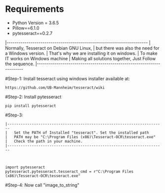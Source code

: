 # Requirements

- Python Version = 3.6.5
- Pillow==6.1.0
- pytesseract==0.2.7



|-----------------------------------------------------------------------
|	Normally, Tesseract on Debian GNU Linux,
|	but there was also the need for a Windows version.
|	That's why we are installing it on windows.
|	To make IT works on Windows machine
|	Making all solutions together, Just Follow the sequence.
|-----------------------------------------------------------------------

#Step-1: Install tesseract using windows installer available at:
	
	https://github.com/UB-Mannheim/tesseract/wiki

#Step-2: Install pytesseract
	
	pip install pytesseract

#Step-3:
	
	|-----------------------------------------------------------------------
	|	Set the PATH of Installed "tesseract". Set the installed path 		
	|	PATH may be "C:\Program Files (x86)\Tesseract-OCR\tesseract.exe"	
	|	Check the path in your machine.										
	|-----------------------------------------------------------------------



	import pytesseract
	pytesseract.pytesseract.tesseract_cmd = r"C:\Program Files (x86)\Tesseract-OCR\tesseract.exe" 

#Step-4:
	Now call "image_to_string"


